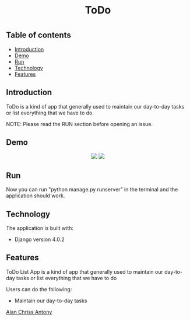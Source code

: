 <h1 align="center">ToDo<h1/>


## Table of contents

- [Introduction](#introduction)
- [Demo](#demo)
- [Run](#run)
- [Technology](#technology)
- [Features](#features)

## Introduction

ToDo is a kind of app that generally used to maintain our day-to-day tasks or list everything that we have to do.

NOTE: Please read the RUN section before opening an issue.

## Demo  
  
  
<p align="center">
<img src="https://imgur.com/gRERfKg.png"/>
<img src="https://imgur.com/YubA4a1.png"/>
</p>

## Run


Now you can run "python manage.py runserver" in the terminal and the application should work.

## Technology

The application is built with:

- Django version 4.0.2


## Features

ToDo List App is a kind of app that generally used to maintain our day-to-day tasks or list everything that we have to do

Users can do the following:

- Maintain our day-to-day tasks

  
  
  
[Alan Chriss Antony](https://github.com/alanchrissantony)
